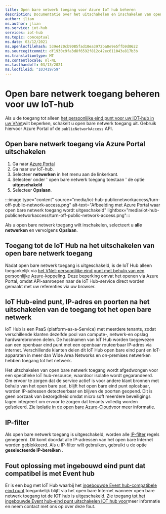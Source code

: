 ```yaml
---
title: Open bare netwerk toegang voor Azure IoT hub beheren
description: Documentatie over het uitschakelen en inschakelen van open bare netwerk toegang voor IoT hub
author: jlian
ms.author: jlian
ms.service: iot-hub
services: iot-hub
ms.topic: conceptual
ms.date: 03/12/2021
ms.openlocfilehash: 539e420cb9085fad10ea3972ba0e9e5ffb9d0622
ms.sourcegitcommit: df1930c9fa3d8f6592f812c42ec611043e817b3b
ms.translationtype: MT
ms.contentlocale: nl-NL
ms.lasthandoff: 03/13/2021
ms.locfileid: "103419759"
---
```

# <a name="managing-public-network-access-for-your-iot-hub"></a>Open bare netwerk toegang beheren voor uw IoT-hub

Als u de toegang tot alleen [het persoonlijke eind punt voor uw IOT-hub in uw VNet](virtual-network-support.md)wilt beperken, schakelt u open bare netwerk toegang uit. Gebruik hiervoor Azure Portal of de `publicNetworkAccess` API. 

## <a name="turn-off-public-network-access-using-azure-portal"></a>Open bare netwerk toegang via Azure Portal uitschakelen

1. Ga naar [Azure Portal](https://portal.azure.com)
2. Ga naar uw IoT-hub.
3. Selecteer **netwerken** in het menu aan de linkerkant.
4. Selecteer onder ' open bare netwerk toegang toestaan ' de optie **uitgeschakeld**
5. Selecteer **Opslaan**.

:::image type="content" source="media/iot-hub-publicnetworkaccess/turn-off-public-network-access.png" alt-text="Afbeelding met Azure Portal waar open bare netwerk toegang wordt uitgeschakeld" lightbox="media/iot-hub-publicnetworkaccess/turn-off-public-network-access.png":::

Als u open bare netwerk toegang wilt inschakelen, selecteert u **alle netwerken** en vervolgens **Opslaan**.

## <a name="accessing-the-iot-hub-after-disabling-public-network-access"></a>Toegang tot de IoT Hub na het uitschakelen van open bare netwerk toegang

Nadat open bare netwerk toegang is uitgeschakeld, is de IoT Hub alleen toegankelijk via [het VNet-persoonlijke eind punt met behulp van een persoonlijke Azure-koppeling](virtual-network-support.md). Deze beperking omvat het openen via Azure Portal, omdat API-aanroepen naar de IoT Hub-service direct worden gemaakt met uw referenties via uw browser. 

## <a name="iot-hub-endpoint-ip-address-and-ports-after-disabling-public-network-access"></a>IoT Hub-eind punt, IP-adres en poorten na het uitschakelen van de toegang tot het open bare netwerk

IoT Hub is een PaaS (platform-as-a-Service) met meerdere tenants, zodat verschillende klanten dezelfde pool van compute-, netwerk-en opslag hardwarebronnen delen. De hostnamen van IoT Hub worden toegewezen aan een openbaar eind punt met een openbaar routeerbaar IP-adres via internet. Verschillende klanten delen dit IoT Hub open bare eind punt en IoT-apparaten in meer dan Wide Area Networks en on-premises netwerken hebben toegang tot het netwerk. 

Het uitschakelen van open bare netwerk toegang wordt afgedwongen voor een specifieke IoT hub-resource, waardoor isolatie wordt gegarandeerd. Om ervoor te zorgen dat de service actief is voor andere klant bronnen met behulp van het open bare pad, blijft het open bare eind punt oplosbaar, worden IP-adressen detecteerbaar en blijven de poorten geopend. Dit is geen oorzaak van bezorgdheid omdat micro soft meerdere beveiligings lagen integreert om ervoor te zorgen dat tenants volledig worden geïsoleerd. Zie [isolatie in de open bare Azure-Cloud](../security/fundamentals/isolation-choices.md#tenant-level-isolation)voor meer informatie.

## <a name="ip-filter"></a>IP-filter 

Als open bare netwerk toegang is uitgeschakeld, worden alle [IP-filter](iot-hub-ip-filtering.md) regels genegeerd. Dit komt doordat alle IP-adressen van het open bare Internet worden geblokkeerd. Als u IP-filter wilt gebruiken, gebruikt u de optie **geselecteerde IP-bereiken** .

## <a name="bug-fix-with-built-in-event-hub-compatible-endpoint"></a>Fout oplossing met ingebouwd eind punt dat compatibel is met Event hub

Er is een bug met IoT Hub waarbij het [ingebouwde Event hub-compatibele eind punt](iot-hub-devguide-messages-read-builtin.md) toegankelijk blijft via het open bare Internet wanneer open bare netwerk toegang tot de IOT hub is uitgeschakeld. Zie toegang [tot het ingebouwde Event hub-eind punt uitschakelen IOT hub voor](https://azure.microsoft.com/updates/iot-hub-public-network-access-bug-fix)meer informatie en neem contact met ons op over deze fout.
